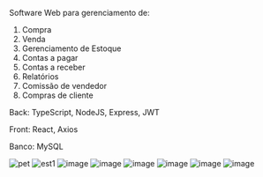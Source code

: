 Software Web para gerenciamento de: 
  1. Compra
  2. Venda
  3. Gerenciamento de Estoque
  4. Contas a pagar
  5. Contas a receber
  6. Relatórios
  7. Comissão de vendedor
  8. Compras de cliente

Back: TypeScript, NodeJS, Express, JWT

Front: React, Axios

Banco: MySQL

![pet](https://github.com/user-attachments/assets/370fec9b-6ba8-423b-b597-327346b7d3c1)
![est1](https://github.com/user-attachments/assets/fee611c8-089d-4333-8274-413dc808e083)
![image](https://github.com/user-attachments/assets/43cd7d5e-22af-4457-b9fc-51e6afa0247d)
![image](https://github.com/user-attachments/assets/9f0198b7-81fd-41e6-aef8-ed417fd44c50)
![image](https://github.com/user-attachments/assets/34219601-6b5b-47c3-981e-72db386ca1ef)
![image](https://github.com/user-attachments/assets/ff7f974d-7cd7-454b-ac4c-18bfe76e5a89)
![image](https://github.com/user-attachments/assets/0a8eb9f9-c81e-4573-9933-38eb35fba0d4)
![image](https://github.com/user-attachments/assets/412a6fac-0cd2-40d5-beed-c17c916a0573)

